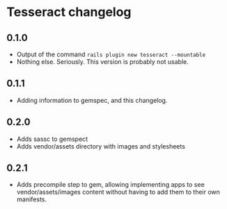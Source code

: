 # Tesseract changelog

## 0.1.0

* Output of the command `rails plugin new tesseract --mountable`
* Nothing else. Seriously. This version is probably not usable.

## 0.1.1

* Adding information to gemspec, and this changelog.

## 0.2.0

* Adds sassc to gemspect
* Adds vendor/assets directory with images and stylesheets

## 0.2.1

* Adds precompile step to gem, allowing implementing apps to see
  vendor/assets/images content without having to add them to their own
  manifests.
